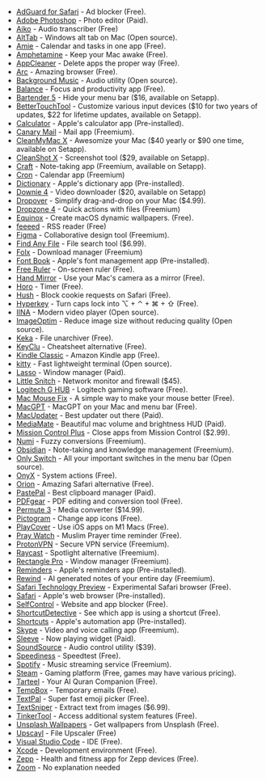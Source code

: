 - [AdGuard for Safari](https://adguard.com/en/adguard-safari/overview.html) - Ad blocker (Free).
- [Adobe Photoshop](https://www.adobe.com/products/photoshop.html) - Photo editor (Paid).
- [Aiko](https://sindresorhus.com/aiko) - Audio transcriber (Free)
- [AltTab](https://alt-tab-macos.netlify.app/) - Windows alt tab on Mac (Open source).
- [Amie](https://www.amie.so/) - Calendar and tasks in one app (Free).
- [Amphetamine](https://apps.apple.com/us/app/amphetamine/id937984704) - Keep your Mac awake (Free).
- [AppCleaner](https://freemacsoft.net/appcleaner/) - Delete apps the proper way (Free).
- [Arc](https://arc.net) - Amazing browser (Free).
- [Background Music](https://github.com/kyleneideck/BackgroundMusic) - Audio utility (Open source).
- [Balance](https://apps.apple.com/us/app/balance-mindful-time-tracking/id1637311725) - Focus and productivity app (Free).
- [Bartender 5](https://www.macbartender.com/) - Hide your menu bar ($16, available on Setapp).
- [BetterTouchTool](https://folivora.ai/) - Customize various input devices ($10 for two years of updates, $22 for lifetime updates, available on Setapp).
- [Calculator](https://support.apple.com/guide/calculator/welcome/mac) - Apple's calculator app (Pre-installed).
- [Canary Mail](https://canarymail.io/) - Mail app (Freemium).
- [CleanMyMac X](https://macpaw.com/cleanmymac) - Awesomize your Mac ($40 yearly or $90 one time, available on Setapp).
- [CleanShot X](https://cleanshot.com/) - Screenshot tool ($29, available on Setapp).
- [Craft](https://www.craft.do/) - Note-taking app (Freemium, available on Setapp).
- [Cron](https://cron.com) - Calendar app (Freemium)
- [Dictionary](https://support.apple.com/guide/dictionary/welcome/mac) - Apple's dictionary app (Pre-installed).
- [Downie 4](https://software.charliemonroe.net/downie/) - Video downloader ($20, available on Setapp)
- [Dropover](https://dropoverapp.com/) - Simplify drag-and-drop on your Mac ($4.99).
- [Dropzone 4](https://aptonic.com/) - Quick actions with files (Freemium)
- [Equinox](https://apps.apple.com/us/app/equinox/id1556685855) - Create macOS dynamic wallpapers. (Free).
- [feeeed](https://feeeed.nateparrott.com/) - RSS reader (Free)
- [Figma](https://www.figma.com/) - Collaborative design tool (Freemium).
- [Find Any File](https://apps.tempel.org/FindAnyFile/) - File search tool ($6.99).
- [Folx](https://www.mac-downloader.com/) - Download manager (Freemium)
- [Font Book](https://support.apple.com/guide/font-book/welcome/mac) - Apple's font management app (Pre-installed).
- [Free Ruler](https://apps.apple.com/ie/app/free-ruler/id1483172210) - On-screen ruler (Free).
- [Hand Mirror](https://apps.apple.com/us/app/hand-mirror/id1502839586) - Use your Mac's camera as a mirror (Free).
- [Horo](https://matthewpalmer.net/horo-free-timer-mac/) - Timer (Free).
- [Hush](https://oblador.github.io/hush/) - Block cookie requests on Safari (Free).
- [Hyperkey](https://hyperkey.app/) - Turn caps lock into ⌥ + ⌃ + ⌘ + ⇧ (Free).
- [IINA](https://iina.io/) - Modern video player (Open source).
- [ImageOptim](https://imageoptim.com/mac) - Reduce image size without reducing quality (Open source).
- [Keka](https://www.keka.io/en/) - File unarchiver (Free).
- [KeyClu](https://github.com/Anze/KeyCluCask/) - Cheatsheet alternative (Free).
- [Kindle Classic](https://www.amazon.com/kindle-dbs/fd/kcp) - Amazon Kindle app (Free).
- [kitty](https://sw.kovidgoyal.net/kitty/) - Fast lightweight terminal (Open source).
- [Lasso](https://thelasso.app/) - Window manager (Paid).
- [Little Snitch](https://www.obdev.at/products/littlesnitch/index.html) - Network monitor and firewall ($45).
- [Logitech G HUB](https://www.logitechg.com/en-us/innovation/g-hub.html) - Logitech gaming software (Free).
- [Mac Mouse Fix](https://mousefix.org/) - A simple way to make your mouse better (Free).
- [MacGPT](https://www.macgpt.com/) - MacGPT on your Mac and menu bar (Free).
- [MacUpdater](https://www.corecode.io/macupdater/) - Best updater out there (Paid).
- [MediaMate](https://wouter01.github.io/MediaMate/) - Beautiful mac volume and brightness HUD (Paid).
- [Mission Control Plus](https://www.fadel.io/missioncontrolplus) - Close apps from Mission Control ($2.99).
- [Numi](https://numi.app/) - Fuzzy conversions (Freemium).
- [Obsidian](https://obsidian.md/) - Note-taking and knowledge management (Freemium).
- [Only Switch](https://github.com/jacklandrin/OnlySwitch) - All your important switches in the menu bar (Open source).
- [OnyX](https://www.titanium-software.fr/en/onyx.html) - System actions (Free).
- [Orion](https://browser.kagi.com/) - Amazing Safari alternative (Free).
- [PastePal](https://onmyway133.com/pastepal/) - Best clipboard manager (Paid).
- [PDFgear](https://www.pdfgear.net/) - PDF editing and conversion tool (Free).
- [Permute 3](https://software.charliemonroe.net/permute/) - Media converter ($14.99).
- [Pictogram](https://pictogramapp.com/) - Change app icons (Free).
- [PlayCover](https://playcover.io/) - Use iOS apps on M1 Macs (Free).
- [Pray Watch](https://apps.apple.com/us/app/pray-watch/id1555900343) - Muslim Prayer time reminder (Free).
- [ProtonVPN](https://protonvpn.com/) - Secure VPN service (Freemium).
- [Raycast](https://www.raycast.com/) - Spotlight alternative (Freemium).
- [Rectangle Pro](https://rectangleapp.com/) - Window manager (Freemium).
- [Reminders](https://support.apple.com/guide/reminders/welcome/mac) - Apple's reminders app (Pre-installed).
- [Rewind](https://rewind.ai/) - AI generated notes of your entire day (Freemium).
- [Safari Technology Preview](https://developer.apple.com/safari/download/) - Experimental Safari browser (Free).
- [Safari](https://support.apple.com/guide/safari/welcome/mac) - Apple's web browser (Pre-installed).
- [SelfControl](https://selfcontrolapp.com/) - Website and app blocker (Free).
- [ShortcutDetective](https://www.irradiatedsoftware.com/labs/#:~:text=ShortcutDetective%20detects%20which%20app%20receives,can%20block%20all%20global%20hotkeys.) - See which app is using a shortcut (Free).
- [Shortcuts](https://support.apple.com/guide/shortcuts/welcome/mac) - Apple's automation app (Pre-installed).
- [Skype](https://www.skype.com/en/) - Video and voice calling app (Freemium).
- [Sleeve](https://replay.software/sleeve) - Now playing widget (Paid).
- [SoundSource](https://rogueamoeba.com/soundsource/) - Audio control utility ($39).
- [Speediness](https://sindresorhus.com/speediness) - Speedtest (Free).
- [Spotify](https://www.spotify.com/) - Music streaming service (Freemium).
- [Steam](https://store.steampowered.com/) - Gaming platform (Free, games may have various pricing).
- [Tarteel](https://apps.apple.com/us/app/tarteel-quran-memorization/id1391009396) - Your AI Quran Companion (Free).
- [TempBox](https://tempbox.waseem.works/) - Temporary emails (Free).
- [TextPal](https://www.textpal.app/) - Super fast emoji picker (Free).
- [TextSniper](https://textsniper.app/) - Extract text from images ($6.99).
- [TinkerTool](http://www.bresink.com/osx/TinkerTool.html) - Access additional system features (Free).
- [Unsplash Wallpapers](https://apps.apple.com/bh/app/unsplash-wallpapers/id1284863847) - Get wallpapers from Unsplash (Free).
- [Upscayl](https://upscayl.org/) - File Upscaler (Free)
- [Visual Studio Code](https://code.visualstudio.com/) - IDE (Free).
- [Xcode](https://developer.apple.com/xcode/) - Development environment (Free).
- [Zepp](https://apps.apple.com/us/app/zepp/id1524540481) - Health and fitness app for Zepp devices (Free).
- [Zoom](zoom.us) - No explanation needed

